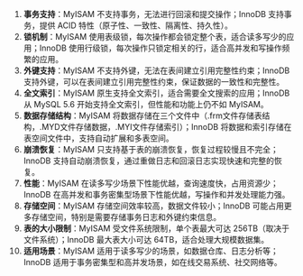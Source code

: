 1. **事务支持**：MyISAM 不支持事务，无法进行回滚和提交操作；InnoDB 支持事务，提供 ACID 特性（原子性、一致性、隔离性、持久性）。
2. **锁机制**：MyISAM 使用表级锁，每次操作都会锁定整个表，适合读多写少的应用；InnoDB 使用行级锁，每次操作只锁定相关的行，适合高并发和写操作频繁的应用。
3. **外键支持**：MyISAM 不支持外键，无法在表间建立引用完整性约束；InnoDB 支持外键，可以在表间建立引用完整性约束，保证数据的一致性和完整性。
4. **全文索引**：MyISAM 原生支持全文索引，适合需要全文搜索的应用；InnoDB 从 MySQL 5.6 开始支持全文索引，但性能和功能上仍不如 MyISAM。
5. **数据存储结构**：MyISAM 将数据存储在三个文件中（.frm文件存储表结构，.MYD文件存储数据，.MYI文件存储索引）；InnoDB 将数据和索引存储在表空间文件中，支持自动扩展和多表空间。
6. **崩溃恢复**：MyISAM 只支持基于表的崩溃恢复，恢复过程较慢且不完全；InnoDB 支持自动崩溃恢复，通过重做日志和回滚日志实现快速和完整的恢复。
7. **性能**：MyISAM 在读多写少场景下性能优越，查询速度快，占用资源少；InnoDB 在高并发和事务密集型场景下性能优越，写操作和并发处理能力强。
8. **存储空间**：MyISAM 存储空间效率较高，数据文件较小；InnoDB 可能占用更多存储空间，特别是需要存储事务日志和外键约束信息。
9. **表的大小限制**：MyISAM 受文件系统限制，单个表最大可达 256TB（取决于文件系统）；InnoDB 最大表大小可达 64TB，适合处理大规模数据集。
10. **适用场景**：MyISAM 适用于读多写少的场景，如数据仓库、日志分析等；InnoDB 适用于事务密集型和高并发场景，如在线交易系统、社交网络等。
